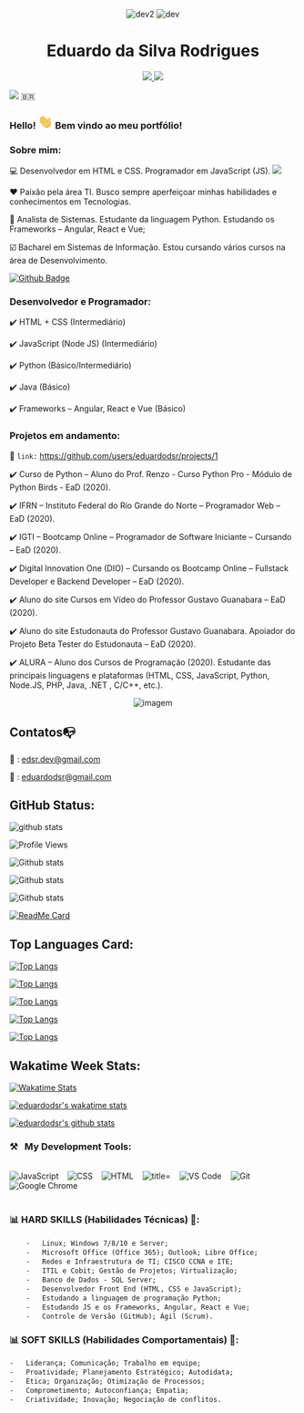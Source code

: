 <p align="center">
  <img src=https://github.com/eduardodsr/mypage/blob/master/dev2.gif?raw=true" alt="dev2" width="150px" />
  <img src=https://github.com/eduardodsr/mypage/blob/master/dev.gif?raw=true" alt="dev" width="150px" />
</p>
<h1 align="center"> Eduardo da Silva Rodrigues </h1>

<p align="center">
  
  <a href="https://www.edsr.dev" alt="edsr.dev" target="_blank">
    <img src="https://img.shields.io/badge/-edsr.dev-0e2c54?style=flat-square&logo=chrome&logoColor=white" />
  </a>
  
  <a href="mailto:edsr.dev@gmail.com" alt="Email" target="_blank">
    <img src="https://img.shields.io/badge/-Email-B23121?style=flat-square&logo=gmail&logoColor=white" />
  </a>                                                                      
                                                                                                   
</p>

<img style="margin: 0 auto" src="https://github.com/eduardodsr/mypage/blob/master/brazil.gif" height="25"> :brazil:

### Hello! <img style="margin: 0 auto" src="https://github.com/ABSphreak/ABSphreak/blob/master/gifs/Hi.gif" height="25"> Bem vindo ao meu portfólio!

### Sobre mim:

💻 Desenvolvedor em HTML e CSS. Programador em JavaScript (JS). </code><img style="margin: 0 auto" src="https://github.com/eduardodsr/mypage/blob/master/FrontEnd.jpg" height="30"></code> 

:heart: Paixão pela área TI. Busco sempre aperfeiçoar minhas habilidades e conhecimentos em Tecnologias.

:bookmark: Analista de Sistemas.  Estudante da linguagem Python. Estudando os Frameworks – Angular, React e Vue;

:ballot_box_with_check: Bacharel em Sistemas de Informação. Estou cursando vários cursos na área de Desenvolvimento.

[![Github Badge](https://img.shields.io/badge/-Github-000?style=flat-square&logo=Github&logoColor=white&link=https://github.com/eduardodsr/)](https://github.com/eduardodsr/)

### Desenvolvedor e Programador:

✔️ HTML + CSS (Intermediário)           

✔️ JavaScript (Node JS) (Intermediário)   

✔️ Python (Básico/Intermediário)                 

✔️ Java (Básico)

✔️ Frameworks – Angular, React e Vue (Básico)


### Projetos em andamento:

:bookmark_tabs:  ``` link: ```  https://github.com/users/eduardodsr/projects/1

✔️ Curso de Python – Aluno do Prof. Renzo - Curso Python Pro - Módulo de Python Birds - EaD (2020).

✔️ IFRN – Instituto Federal do Rio Grande do Norte – Programador Web – EaD (2020).

✔️ IGTI – Bootcamp Online – Programador de Software Iniciante – Cursando – EaD (2020).

✔️ Digital Innovation One (DIO) – Cursando os Bootcamp Online – Fullstack Developer e Backend Developer – EaD (2020). 

✔️ Aluno do site Cursos em Vídeo do Professor Gustavo Guanabara – EaD (2020).

✔️ Aluno do site Estudonauta do Professor Gustavo Guanabara. Apoiador do Projeto Beta Tester do Estudonauta – EaD (2020).

✔️ ALURA – Aluno dos Cursos de Programação (2020). Estudante das principais linguagens e plataformas 
(HTML, CSS, JavaScript, Python, Node.JS, PHP, Java, .NET , C/C++, etc.). 


 <p align="center">
  <img src=https://i.imgur.com/eP8QQc8.png?raw=true" alt="imagem" width="200px" />                                                                            
 </p>


## Contatos:mailbox_with_no_mail:

:email: : edsr.dev@gmail.com

:email: : eduardodsr@gmail.com

## GitHub Status:

![github stats](https://github-readme-stats.vercel.app/api?username=eduardodsr&show_icons=true)

![Profile Views](http://img.shields.io/badge/Profile%20Views-175-blue)

![Github stats](https://github-readme-stats.vercel.app/api?username=eduardodsr&count_private=true)

![Github stats](https://github-readme-stats.vercel.app/api?username=eduardodsr&show_icons=true)

![Github stats](https://github-readme-stats.vercel.app/api?username=eduardodsr&show_icons=true&theme=radical)

[![ReadMe Card](https://github-readme-stats.vercel.app/api/pin/?username=eduardodsr&repo=github-readme-stats)](https://github.com/eduardodsr/github-readme-stats)



## Top Languages Card:

[![Top Langs](https://github-readme-stats.vercel.app/api/top-langs/?username=eduardodsr)](https://github.com/eduardodsr/github-readme-stats)

[![Top Langs](https://github-readme-stats.vercel.app/api/top-langs/?username=eduardodsr)](https://github.com/eduardodsr/github-readme-stats)

[![Top Langs](https://github-readme-stats.vercel.app/api/top-langs/?username=eduardodsr&hide=python,html)](https://github.com/eduardodsr/github-readme-stats)

[![Top Langs](https://github-readme-stats.vercel.app/api/top-langs/?username=eduardodsr&langs_count=8)](https://github.com/eduardodsr/github-readme-stats)

[![Top Langs](https://github-readme-stats.vercel.app/api/top-langs/?username=eduardodsr&layout=compact)](https://github.com/eduardodsr/github-readme-stats)

## Wakatime Week Stats:

[![Wakatime Stats](https://github-readme-stats.vercel.app/api/wakatime?username=eduardodsr)](https://github.com/eduardodsr/github-readme-stats)

[![eduardodsr's wakatime stats](https://github-readme-stats.vercel.app/api/wakatime?username=eduardodsr)](https://github.com/eduardodsr/github-readme-stats)

[![eduardodsr's github stats](https://github-readme-stats.vercel.app/api?username=eduardodsr)](https://github.com/eduardodsr/github-readme-stats)

### ⚒&nbsp;&nbsp;&nbsp;My Development Tools:
<br><img alt="JavaScript" title="JavaScript" src="https://user-images.githubusercontent.com/1680157/87443764-4af82c80-c5cc-11ea-82c2-c368ee12cf6d.png" height="24">&nbsp;&nbsp;&nbsp;&nbsp;<img alt="CSS" title="CSS" src="https://user-images.githubusercontent.com/1680157/87443759-4a5f9600-c5cc-11ea-8ae0-715433c1f781.png" height="24">&nbsp;&nbsp;&nbsp;&nbsp;<img alt="HTML" title="HTML" src="https://user-images.githubusercontent.com/1680157/87443762-4af82c80-c5cc-11ea-85cf-57be0e83c169.png" height="24">&nbsp;&nbsp;&nbsp;&nbsp;<img alt=" title=" title="Node.js" src="https://user-images.githubusercontent.com/1680157/87443758-4a5f9600-c5cc-11ea-8f63-92e126a1145b.png" height="24">&nbsp;&nbsp;&nbsp;&nbsp;<img alt="VS Code" title="VS Code" src="https://user-images.githubusercontent.com/1680157/87443751-492e6900-c5cc-11ea-9854-f82d4d921133.png" height="24">&nbsp;&nbsp;&nbsp;&nbsp;<img alt="Git" title="Git" src="https://user-images.githubusercontent.com/1680157/87443755-49c6ff80-c5cc-11ea-954a-579f7c72873a.png" height="24">&nbsp;&nbsp;&nbsp;&nbsp;<img alt="Google Chrome" title="Google Chrome" src="https://user-images.githubusercontent.com/1680157/87443745-47fd3c00-c5cc-11ea-878f-44f34572775e.png" height="24"><br><br>


### 📊 HARD SKILLS (Habilidades Técnicas)  💬:

```text
    -	Linux; Windows 7/8/10 e Server;
    -	Microsoft Office (Office 365); Outlook; Libre Office;
    -	Redes e Infraestrutura de TI; CISCO CCNA e ITE;
    -	ITIL e Cobit; Gestão de Projetos; Virtualização;
    -	Banco de Dados - SQL Server;
    -	Desenvolvedor Front End (HTML, CSS e JavaScript);
    -	Estudando a linguagem de programação Python;
    -	Estudando JS e os Frameworks, Angular, React e Vue;
    -   Controle de Versão (GitHub); Ágil (Scrum).
```

### 📊 SOFT SKILLS (Habilidades Comportamentais)  💬:

```text
-	Liderança; Comunicação; Trabalho em equipe; 
-	Proatividade; Planejamento Estratégico; Autodidata;
-	Ética; Organização; Otimização de Processos;
-	Comprometimento; Autoconfiança; Empatia;
-	Criatividade; Inovação; Negociação de conflitos.
